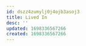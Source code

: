 ```yaml
---
id: dszz4zumylj0j4ojb3asoj3
title: Lived In
desc: ''
updated: 1698336567266
created: 1698336567266
---
```

